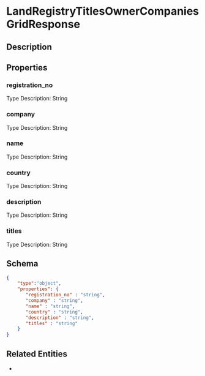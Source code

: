 # LandRegistryTitlesOwnerCompaniesGridResponse
## Description

## Properties
### registration_no


Type Description: String
### company


Type Description: String
### name


Type Description: String
### country


Type Description: String
### description


Type Description: String
### titles


Type Description: String

## Schema
```json
{
    "type":"object",
    "properties": {
       "registration_no" : "string",
       "company" : "string",
       "name" : "string",
       "country" : "string",
       "description" : "string",
       "titles" : "string"
    }
}
```

## Related Entities
- [](.md)


